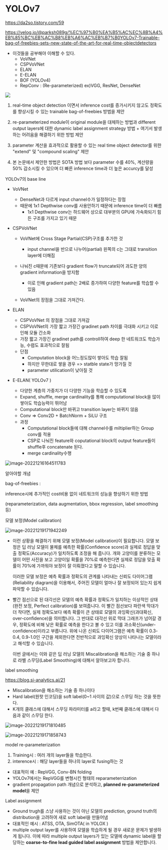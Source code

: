 # YOLOv7

https://da2so.tistory.com/59

https://velog.io/@parksh089g/%EC%97%B0%EA%B5%AC%EC%8B%A4%EB%85%BC%EB%AC%B8%EB%A6%AC%EB%B7%B0YOLOv7-Trainable-bag-of-freebies-sets-new-state-of-the-art-for-real-time-objectdetectors

- 이것들을 공부해야 이해할 수 있다.
  - VoVNet
  - CSPVoVNet
  - ELAN
  - E-ELAN
  - BOF (YOLOv4)
  - RepConv : (Re-parameterized) ex)VGG, ResNet, DenseNet

![](YOLOv7.assets/2022-09-11-14-25-30-image.png)

1. real-time object detection 이면서 inference cost를 증가시키지 않고도 정확도를 향상시킬 수 있는 trainable bag-of-freebies 방법을 제안 

2. re-parameterized module이 original module을 대체하는 방법과 different output layers에 대한 dynamic label assignment strategy 방법 + 여기서 발생하는 어려움을 해결하기 위한 방법 제안

3. parameter 계산을 효과적으로 활용할 수 있는 real time object detector를 위한 "extend" 및 "compound scaling" 제안

4. 본 논문에서 제안한 방법은 SOTA 방법 보다 parameter 수를 40%, 계산량을 50% 감소시킬 수 있으며 더 빠른 inference time과 더 높은 accurcy를 달성

YOLOv7의 base line

- VoVNet
  
  - DenseNet과 다르게 input channel수가 일정하다는 장점
  - 때문에 1x1 Depthwise conv를 사용안하기 때문에 inference time이 더 빠름
    - 1x1 Depthwise conv는 하드웨어 상으로 대부분의 GPU에 가속화되기 힘든 구조를 가지고 있기 때문

- CSPVoVNet
  
  - VoVNet에 Cross Stage Partial(CSP)구조를 추가한 것
    
    - input channel을 반으로 나누어(partial) 왼쪽의 c는 그대로 transition layer에 더해짐
  
  - 나눠진 c때문에 기존보다 gradient flow가 truncate되어 과도한 양의 gradient information을 방지함
    
    - 이로 인해 gradient path는 2배로 증가하여 다양한 feature를 학습할 수 있음
  
  - VoVNet의 장점을 그대로 가져간다.

- ELAN
  
  - CSPVoVNet 의 장점을 그대로 가져감
  - CSPVoVNet의 가장 짧고 가장긴 gradinet path 차이를 극대화 시키고 이로 인해 모듈 간소화
  - 가장 짧고 가장긴 gradinet path를 controll하여 deep 한 네트워크도 학습가능, 수렴도 효과적으로 잘됨
  - 단점
    - Computation block을 어느정도많이 쌓아도 학습 잘됨
    - 하지만 무한대로 쌓을 경우 => statble state가 망가질 것
    - parameter utilication이 낮아질 것

- E-ELAN( YOLOv7 )
  
  - 다양한 계층의 가중치가 더 다양한 기능을 학습할 수 있도록
  - Expand, shuffle, merge cardinality를 통해 computational block을 많이 쌓아도 학습능력이 뛰어남
  - Computational block만 바뀌고 transition layer는 바뀌지 않음
  - Conv => Conv2D + BatchNorm + SiLU 구조
  - 과정
    - Computational block들에 대해 channel수를 miltiplier하는 Group conv를 적용
    - CSP로 나눠진 feature와 coputational block의 output feature들이 shuffle후 concatenate 된다.
    - merge cardinality수행

![image-20221216164511783](YOLOv7.assets/image-20221216164511783.png)

알아야할 개념

bag-of-freebies : 

inference시에 추가적인 cost비용 없이 네트워크의 성능을 향상하기 위한 방법

(reparameterization, data augmentation, bbox regression, label smoothing 등)

모델 보정(Model calibration)

![image-20221219171942249](YOLOv7.assets/image-20221219171942249.png)

- 이런 상황을 해결하기 위해 모델 보정(Model calibration)이 필요합니다. 모델 보정은 딥 러닝 모델이 물체를 예측한 확률(Confidence score)과 실제로 정답을 맞출 정확도(Accuracy)가 일치하도록 조정을 해 줍니다. 개와 고양이를 분류하는 모델이 어떤 사진을 보고 고양이일 확률을 70%로 예측한다면 실제로 정답을 맞출 확률이 70%에 가까워야 보정이 잘 이뤄졌다고 말할 수 있습니다. 
  
  이러한 모델 보정은 예측 확률과 정확도의 관계를 나타내는 신뢰도 다이어그램(Reliability diagram)을 이용해서, 주어진 모델이 얼마나 잘 보정되어 있는지 쉽게 파악할 수 있습니다.

- 빨간 점선으로 된 대각선은 모델의 예측 확률과 정확도가 일치하는 이상적인 상태(완전 보정, Perfect calibration)를 보여줍니다. 이 빨간 점선보다 파란색 막대가 더 작다면, 실제 정확도보다 예측 확률이 큰 상태로 모델의 과잉확신(과대확신, over-confidence)을 의미합니다. 그 반대로 대각선 위로 막대 그래프가 넘어갈 경우, 정확도에 비해 낮은 확률로 예측을 한다고 볼 수 있고 이를 과소확신(under-confidence)이라고 부릅니다. 위에 나온 신뢰도 다이어그램은 예측 확률이 0.3-0.4, 0.9-1.0인 구간을 제외한다면 전반적으로 과잉확신 양상이 나타나는 모델이라고 해석할 수 있습니다.
  
  이번 글에서는 이와 같은 딥 러닝 모델의 Miscalibration을 해소하는 기술 중 하나로 라벨 스무딩(Label Smoothing)에 대해서 알아보고자 합니다.

label smoothing

https://blog.si-analytics.ai/21

- Miscalibration을 해소하는 기술 중 하나이다
- Hard label(원핫 인코딩)을 soft label(0~1 사이의 값)으로 스무딩 하는 것을 뜻한다.
- K개의 클래스에 대해서 스무딩 파라미터를 a라고 할때, k번째 클래스에 대해서 다음과 같이 스무딩 한다.

![image-20221219171810485](YOLOv7.assets/image-20221219171810485.png)

![image-20221219171858743](YOLOv7.assets/image-20221219171858743.png)

model re-parameterization

1. Training시 : 여러 개의 layer들을 학습한다.
2. interence시 : 해당 layer들을 하나의 layer로 fusing하는 것
- 대표적이 예 : RepVGG, Conv-BN folding
- YOLOv7에서는 RepVGG를 변형시킨 형태의 reparameterrization
- gradient propagation path 개념으로 분석하고, **planned re-parameterized model**을 제안

Label assignment

- Ground trugh를 스냥 사용하는 것이 아닌 모델의 prediction, ground truth의 distribution을 고려하여 새로 soft label을 만들어냄
- 대표적인 예시 : ATSS, OTA, SimOTA( in YOLOX )
- multiple output layer를 사용하여 모델을 학습하게 될 경우 새로운 문제가 발생하게 됩니다. 이에 따라 multiple output layers가 있는 모델에 dynamic label을 할당하는 **coarse-to-fine lead guided label assignment** 방법을 제안합니다. 
